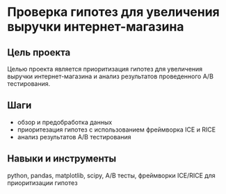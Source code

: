 # Проверка гипотез для увеличения выручки интернет-магазина
## Цель проекта
Целью проекта является приоритизация гипотез для увеличения выручки интернет-магазина и анализ результатов проведенного А/В тестирования. 
## Шаги
* обзор и предобработка данных
* приоритезация гипотез с использованием фреймворка ICE и RICE
* анализ результатов А/В тестирования
## Навыки и инструменты
python, pandas, matplotlib, scipy, A/B тесты, фреймворки ICE/RICE для приоритизации гипотез 



